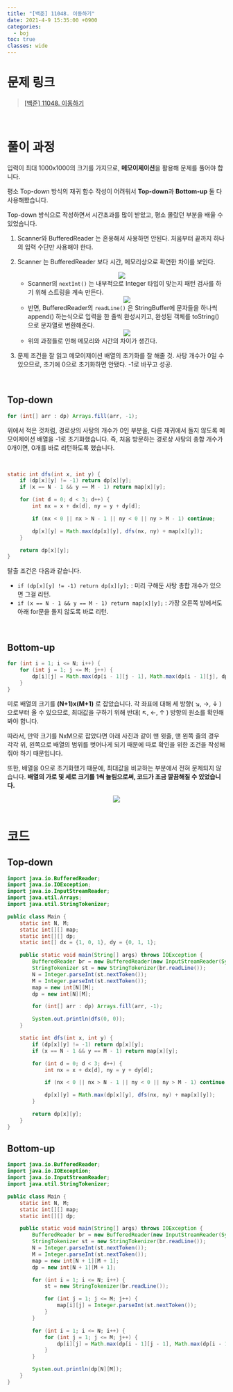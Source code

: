 ```yaml
---
title: "[백준] 11048. 이동하기"
date: 2021-4-9 15:35:00 +0900
categories:
  - boj
toc: true
classes: wide
---
```


# 문제 링크

> [[백준] 11048. 이동하기](https://www.acmicpc.net/problem/11048)

<br>

# 풀이 과정

입력이 최대 1000x1000의 크기를 가지므로, **메모이제이션**을 활용해 문제를 풀어야 합니다.

평소 Top-down 방식의 재귀 함수 작성이 어려워서 **Top-down**과 **Bottom-up** 둘 다 사용해봤습니다.

Top-down 방식으로 작성하면서 시간초과를 많이 받았고, 평소 몰랐던 부분을 배울 수 있었습니다.

1. Scanner와 BufferedReader 는 혼용해서 사용하면 안된다. 처음부터 끝까지 하나의 입력 수단만 사용해야 한다.
2. Scanner 는 BufferedReader 보다 시간, 메모리상으로 확연한 차이를 보인다.
    <center><img src="http://dl.dropbox.com/s/svihlindh0z4sxn/%EB%B0%B1%EC%A4%80-11048_%EC%9D%B4%EB%8F%99%ED%95%98%EA%B8%B0-1.png"></center>

    - Scanner의 `nextInt()` 는 내부적으로 Integer 타입이 맞는지 패턴 검사를 하기 위해 스트링을 계속 만든다. 
        <center><img src="http://dl.dropbox.com/s/4l9hjoluyfqeu09/%EB%B0%B1%EC%A4%80-11048_%EC%9D%B4%EB%8F%99%ED%95%98%EA%B8%B0-2.png"></center> 
    - 반면, BufferedReader의 `readLine()` 은 StringBuffer에 문자들을 하나씩 append() 하는식으로 입력을 한 줄씩 완성시키고, 완성된 객체를 toString() 으로 문자열로 변환해준다.  
        <center><img src="http://dl.dropbox.com/s/skhin29gkkufmwc/%EB%B0%B1%EC%A4%80-11048_%EC%9D%B4%EB%8F%99%ED%95%98%EA%B8%B0-3.png"></center>
    - 위의 과정들로 인해 메모리와 시간의 차이가 생긴다.
3. 문제 조건을 잘 읽고 메모이제이션 배열의 초기화를 잘 해줄 것. 사탕 개수가 0일 수 있으므로, 초기에 0으로 초기화하면 안됐다. -1로 바꾸고 성공.

<br>

## Top-down

```java
for (int[] arr : dp) Arrays.fill(arr, -1);
```

위에서 적은 것처럼, 경로상의 사탕의 개수가 0인 부분을, 다른 재귀에서 돌지 않도록 메모이제이션 배열을 -1로 초기화했습니다. 즉, 처음 방문하는 경로상 사탕의 총합 개수가 0개이면, 0개를 바로 리턴하도록 했습니다.

<br>

```java
static int dfs(int x, int y) {
    if (dp[x][y] != -1) return dp[x][y];
    if (x == N - 1 && y == M - 1) return map[x][y];

    for (int d = 0; d < 3; d++) {
        int nx = x + dx[d], ny = y + dy[d];

        if (nx < 0 || nx > N - 1 || ny < 0 || ny > M - 1) continue;

        dp[x][y] = Math.max(dp[x][y], dfs(nx, ny) + map[x][y]);
    }

    return dp[x][y];
}
```

탈출 조건은 다음과 같습니다.

- `if (dp[x][y] != -1) return dp[x][y];` : 미리 구해둔 사탕 총합 개수가 있으면 그걸 리턴.
- `if (x == N - 1 && y == M - 1) return map[x][y];` : 가장 오른쪽 방에서도 아래 for문을 돌지 않도록 바로 리턴.

<br>

## Bottom-up

```java
for (int i = 1; i <= N; i++) {
    for (int j = 1; j <= M; j++) {
        dp[i][j] = Math.max(dp[i - 1][j - 1], Math.max(dp[i - 1][j], dp[i][j - 1])) + map[i][j];
    }
}
```

미로 배열의 크기를 **(N+1)x(M+1)** 로 잡았습니다. 각 좌표에 대해 세 방향(  ↘︎, →, ↓ ) 으로부터 올 수 있으므로, 최대값을 구하기 위해 반대( ↖︎, ←, ↑ ) 방향의 원소를 확인해봐야 합니다. 

따라서, 만약 크기를 NxM으로 잡았다면 아래 사진과 같이 맨 윗줄, 맨 왼쪽 줄의 경우 각각 위, 왼쪽으로 배열의 범위를 벗어나게 되기 때문에 따로 확인을 위한 조건을 작성해줘야 하기 때문입니다.

또한, 배열을 0으로 초기화했기 때문에, 최대값을 비교하는 부분에서 전혀 문제되지 않습니다. **배열의 가로 및 세로 크기를 1씩 늘림으로써, 코드가 조금 깔끔해질 수 있었습니다.**

<center><img src="http://dl.dropbox.com/s/vw27lm8cvlc9xdz/%EB%B0%B1%EC%A4%80-11048_%EC%9D%B4%EB%8F%99%ED%95%98%EA%B8%B0-4.png"></center>

<br>

# 코드

## Top-down

```java
import java.io.BufferedReader;
import java.io.IOException;
import java.io.InputStreamReader;
import java.util.Arrays;
import java.util.StringTokenizer;

public class Main {
    static int N, M;
    static int[][] map;
    static int[][] dp;
    static int[] dx = {1, 0, 1}, dy = {0, 1, 1};

    public static void main(String[] args) throws IOException {
        BufferedReader br = new BufferedReader(new InputStreamReader(System.in));
        StringTokenizer st = new StringTokenizer(br.readLine());
        N = Integer.parseInt(st.nextToken());
        M = Integer.parseInt(st.nextToken());
        map = new int[N][M];
        dp = new int[N][M];

        for (int[] arr : dp) Arrays.fill(arr, -1);

        System.out.println(dfs(0, 0));
    }

    static int dfs(int x, int y) {
        if (dp[x][y] != -1) return dp[x][y];
        if (x == N - 1 && y == M - 1) return map[x][y];

        for (int d = 0; d < 3; d++) {
            int nx = x + dx[d], ny = y + dy[d];

            if (nx < 0 || nx > N - 1 || ny < 0 || ny > M - 1) continue;

            dp[x][y] = Math.max(dp[x][y], dfs(nx, ny) + map[x][y]);
        }

        return dp[x][y];
    }
}
```

## Bottom-up

```java
import java.io.BufferedReader;
import java.io.IOException;
import java.io.InputStreamReader;
import java.util.StringTokenizer;

public class Main {
    static int N, M;
    static int[][] map;
    static int[][] dp;

    public static void main(String[] args) throws IOException {
        BufferedReader br = new BufferedReader(new InputStreamReader(System.in));
        StringTokenizer st = new StringTokenizer(br.readLine());
        N = Integer.parseInt(st.nextToken());
        M = Integer.parseInt(st.nextToken());
        map = new int[N + 1][M + 1];
        dp = new int[N + 1][M + 1];

        for (int i = 1; i <= N; i++) {
            st = new StringTokenizer(br.readLine());

            for (int j = 1; j <= M; j++) {
                map[i][j] = Integer.parseInt(st.nextToken());
            }
        }

        for (int i = 1; i <= N; i++) {
            for (int j = 1; j <= M; j++) {
                dp[i][j] = Math.max(dp[i - 1][j - 1], Math.max(dp[i - 1][j], dp[i][j - 1])) + map[i][j];
            }
        }

        System.out.println(dp[N][M]);
    }
}
```